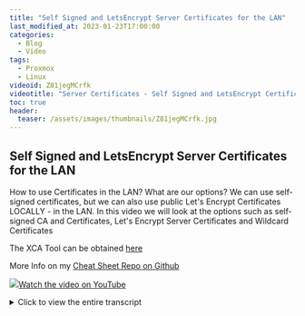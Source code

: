 ```yaml
---
title: "Self Signed and LetsEncrypt Server Certificates for the LAN"
last_modified_at: 2023-01-23T17:00:00
categories:
  - Blog
  - Video
tags:
  - Proxmox
  - Linux
videoid: Z81jegMCrfk
videotitle: "Server Certificates - Self Signed and LetsEncrypt Certificates for the LAN"
toc: true
header:
  teaser: /assets/images/thumbnails/Z81jegMCrfk.jpg
---
```


## Self Signed and LetsEncrypt Server Certificates for the LAN

How to use Certificates in the LAN? What are our options? We can use self-signed certificates, but we can also use public Let's Encrypt Certificates LOCALLY - in the LAN. In this video we will look at the options such as self-signed CA and Certificates, Let's Encrypt Server Certificates and Wildcard Certificates

The XCA Tool can be obtained [here](https://hohnstaedt.de/xca/)

More Info on my [Cheat Sheet Repo on Github](https://github.com/onemarcfifty/cheat-sheets/tree/main/Certificates)



<a href="https://www.youtube.com/watch?v={{page.videoid}}"><img src="/assets/images/thumbnails/{{page.videoid}}.jpg">Watch the video on YouTube</a>

<details>
	<summary>Click to view the entire transcript</summary>
  (about certificates)
We all know this nasty warning here when we

open web pages in our own intranet.

We don’t have a certificate.

Today I want to show you three alternative
ways to get rid of that.

How can we do that?

First option – self signed certificates.

We will use this great free and open source
software called XCA to generate our own Certification

Authority or CA and our own certificates.

No fiddling around with command line OpenSSL
or the like.

Nice software.

I love it.

Second option – We can use Let’s Encrypt
Server certificates in our LAN – and the

third option that I want to show you are Wildcard
certificates with a dedicated sub-domain.

Let’s go step by step

(self signed certificates)
In the first episode I have already shown

you this very cool software called XCA by
Christian Hohnstädt.

It’s awesome and it’s free open source.

As a reminder – if you browse to https://hohnstaedt.de/xca,
then you can download it for various platforms

such as Linux, MacOS or Windows plus there
is a portable version.

After you start the software, you first need
to generate a database where we will store

all the certificates.

So you click on File – New Database, then
you give the database file a name and after

you have created the file, XCA asks you to
assign a password to that database.

Make sure you use a password you can remember
– there is no way to recover it if ever

you forget it.

(create CA)
So now, we can create our own CA – just

like we did in the first episode.

Click on “New Certificate”, select and
apply the default CA template down here at

the bottom, then move over to the “Subject”
tab and fill out at least the fields Internal

Name, countryName, organizationName and commonName.

Last but not least, generate a new key for
the CA and confirm everything.

(create Server certificate)
Here we go, we have our own CA.

Now let’s generate a Server certificate
that we sign with this CA.

Again, I click on “New Certificate”, this
time I select the existing CA for signing

and I apply the default TLS_Server template.

As an internal and commonName, I now type
in the name of the server that I want to create

the certificate for.

Again – fill out the country and organizationName
fields and generate or use a key.

If you want this certificate to be valid for
multiple names – for example short names

and fully qualified domain names or IP addresses,
then you can add these here under Extensions

as Subject Alternative names.

You could as well generate a wild card certificate,
if you wanted to use one single certificate

for a whole domain for example *.onemarcfifty.com.

(export components)
Cool – now we just have to export the various

components in the right formats and then distribute
them to the right places.

The web server which we create the certificate
for needs the server certificate and the server

key.

Our browser just needs the CA certificate
(again without the private key).

So let’s export everything.

There are various export formats.

Some of them contain the certificate and the
private key, others do only contain the certificate

or the key in separate files.

Let’s start with the CA.

Click on export – the most common format
without the key here is PEM – that’s basically

a base64 encoded or packed version of the
text certificate or chain.

The file extension .crt just makes it easier
for some software to recognize it as a certificate.

So let’s call this one ca.crt.

Next we need the server certificate.

So this is the same game really, click on
export, select PEM as the format, let’s

call this one server.crt.

Last but not least, we need the key on the
server.

So move over to private keys, make sure you
select the right key, Export in pem format.

Just this time let’s call it server.key.

The file extensions and names are not really
standardized anywhere.

The PEM format itself is a standard but the
naming of the files is entirely up to you

or to the software that you are using.

I just like .crt and .key because it clearly
shows what it is.

(distribute components)
I want to use this certificate with an OpenWrt

router.

If I browse to the router’s address then
you can see that I get that ugly security

warning.

Here’s the detail of the current certificate.

I will now replace the original certificate
with my own.

I just need to copy the two server files to
/etc on the router and name them uhttpd.key

and uhttpd.crt.

Before I can use them, I need to quickly restart
the uhttpd daemon on the router.

If I now open the page, then I get the same
warning.

Just this time the certificate is my own.

In order to trust it, I need to import the
CA to my web browser.

I go to settings then security and down here
I can manage the certificates and also import

the CA.

Let me do that.

If I now refresh the page, then it shows up
secure and without a warning.

Mission accomplished.

Let me quickly view and check the certificate
– here you can see all the details like

the issuer, the subject and also all the alternate
names that it is valid for.

Where exactly you have to put these certificates
on your server and how you have to name them

really depends on the server software.

Check my cheat sheet repository on Github.

I will try and make a short overview of the
most common products and the place where they

expect the certificates to be.

So far for self-signed certificates.

The advantage of this mechanism is, that you
can generate any certificate really.

The disadvantage is that you really need to
import the CA certificate to any client and

to all clients that want to browse to that
server.

Now for another method – Let’s encrypt
certificates.

(Let’s encrypt server certificates)
Here is how you would typically use Let’s

Encrypt certificates.

You have a web server running in the internet
and on this server you run the certbot software.

That software periodically connects to Let’s
Encrypt and requests a new certificate using

the ACME protocol.

Let’s Encrypt would then do a DNS lookup
of your server and check if this is the server

that made the request.

If yes, then they would either say – “no
need to renew, your certificate is still valid”

or they would give you a new one.

So how could we use this in our LAN then – in
our local network?

Let’s first have a look how we can use server
certificates and then look at wildcard certificates.

(How to use Let’s Encrypt in the LAN)
If you own a domain – like I do with onemarcfifty.com

– then you could do the following.

You define your internal domain name, so the
DNS domain that you use inside your lan, to

be the same domain like the one that you use
in the internet.

I could therefore use the domain onemarcfifty.com
inside my LAN.

Why not?

I have control over the DNS inside my LAN
because that’s running on my router.

So my proxmox server for example would then
be called pve.onemarcfifty.com.

It’s not reachable from the outside, it’s
just a name I give it internally.

So how would I give this server a public certificate
then?

Well, I would just make an entry for the server
in my public DNS as well and let that entry

point to the same server that has the certbot
agent for let’s say www.mydomain.com.

That entry could be an A record pointing to
the server’s IP address or it could be an

Alias or CNAME pointing to the name of that
server.

The certbot on that server can now request
certificates for that name.

If I browse to that server name from inside
my LAN, then I would not be redirected to

that www server, but rather the machine that
I have running inside my LAN.

So all I’d have to do is copy those certificates
along with the server’s private key from

the WAN machine to the server in my LAN and
that server would then have a valid public

certificate.

Those certificates are located under /etc/letsencrypt
on the public server.

This solution has a couple of challenges though.

Of course, the certificate would only work
if I called the server page by it’s fully

qualified domain name.

Because the certificate had been issued to
pve.onemarcfifty.com but not just to pve.

So I would still get a certificate warning
if I used the short name.

Also – I would potentially need to make
a lot of entries in my public DNS if I wanted

to use this for multiple servers.

Plus – I either need a cloud server or I
have to open ports on my firewall so that

the certbot can be checked by Let’s encrypt.

Here’s another solution: Wildcard certificates.

(Let’s Encrypt wild card certificates)
Wild card certificates from Let’s Encrypt

work like this: your certbot requests a wildcard
certificate let’s say for *.onemarcfifty.com

– now, rather than connecting back to a
specific host, Let’s Encrypt now give you

a challenge: They tell you to put a txt record
named something like _acme_challenge into

your dns.

They give you an arbitrary value to put into
that record.

If they can successfully query that txt record
and if it does contain the value that they

have requested you to put in there, then they
know that you are the owner of that domain.

They issue the wild card certificate.

Yo do NOT need to open any ports.

You do NOT need a server in the cloud for
this.

This method of course does have challenges
as well.

If you want to automate it, then you would
need an API for your DNS provider.

But there’s a lot of howtos on the net for
digitalocean, cloudflare and many others.

I am using a German Web space provider who
do not offer an api.

In this case I can use a manual authentication
hook script that basically logs into their

web ui and makes the entry as requested.

So now I have a certificate that is valid
for any host inside onemarcfifty.com and also

for any domain under onemarcfifty.com – I
could therefore use a subdomain inside my

lan – such as local.onemarcfifty.com.

And I do not have to create any public DNS
entries for my hosts inside my lan.

Any host in that sub domain would show as
valid in the browser if I provided a copy

of the wildcard certificate to it.

I am using this in my network on a reverse
proxy server running nginx.

Whenever I cross network or rather VLAN boundaries,
then the traffic is redirected over this proxy

server in order to ask for a second factor
of authentication.

That reverse proxy has a wildcard certificate
for my domain.

That means that all SSL or TLS traffic that
I have running via that nginx would automatically

be shown as secured and OK.

Just to round this subject up: If you are
using the Let’s Encrypt Certificate method,

you should be aware that due to Certificate
Transparency (CT) or rather Audit requirements

the CA Authorities keep publicly available
logs of every single certificate that they

issued.

That means that everyone on this planet may
know that I have a server called pve.onemarcfifty.com

and also everyone may get a copy of that certificate.

Of course without the private key.

But still I am exposing the naming scheme
of my servers.

May or may not be an issue for you.

Perfect – I hope I could give you a couple
of ideas on how to use Server certificates

in your LAN.

Let me know if you want to have a follow up
on anything – leave me a comment here on

YouTube or start a discussion on my discord
server.

In the next episode I want to show you how
you can secure access to web servers by using

x.509 client certificates.

This does not seem to be used so frequently.

However it can shrink the attack surface of
your servers exposed to the internet considerably.

This is going to be a very interesting episode.

Don’t miss out on it.

Until then – thank you so much for watching,
liking and leaving comments.

Stay safe.

Stay healthy, bye for now.
</details>
